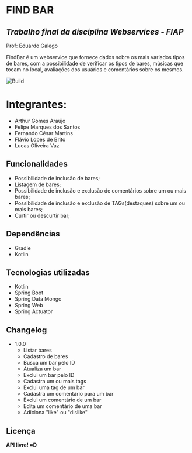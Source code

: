 # FIND BAR
## _Trabalho final da disciplina Webservices - FIAP_
Prof: Eduardo Galego

FindBar é um webservice que fornece dados sobre os mais variados tipos de bares, com a possibilidade de verificar os tipos de bares, músicas que tocam no local, avaliações dos usuários e comentários sobre os mesmos.

![Build](https://img.shields.io/static/v1?label=Versão&message=1.0.0&color=blue)

# Integrantes:
- Arthur Gomes Araújo
- Felipe Marques dos Santos
- Fernando César Martins
- Flávio Lopes de Brito
- Lucas Oliveira Vaz

## Funcionalidades

- Possibilidade de inclusão de bares;
- Listagem de bares;
- Possibilidade de inclusão e exclusão de comentários sobre um ou mais bares;
- Possibilidade de inclusão e exclusão de TAGs(destaques) sobre um ou mais bares;
- Curtir ou descurtir bar;

## Dependências

- Gradle
- Kotlin

## Tecnologias utilizadas

- Kotlin
- Spring Boot
- Spring Data Mongo
- Spring Web
- Spring Actuator

## Changelog

- 1.0.0
    - Listar bares
    - Cadastro de bares
    - Busca um bar pelo ID
    - Atualiza um bar
    - Exclui um bar pelo ID
    - Cadastra um ou mais tags
    - Exclui uma tag de um bar
    - Cadastra um comentário para um bar
    - Exclui um comentário de um bar
    - Edita um comentário de uma bar
    - Adiciona "like" ou "dislike"

## Licença

**API livre! =D**

